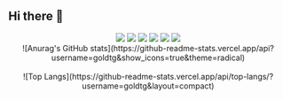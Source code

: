 ## Hi there 👋
<div align="center">
<a href="https://42gyeongsan.kr/ko/main.do" target="_blank"><img src="https://img.shields.io/badge/42gyenogsan-000000.svg?style=for-the-badge&logo=42&logoColor=ffffff"/></a>
<a href="https://learn.microsoft.com/en-us/cpp/c-language/?view=msvc-170" target="_blank"><img src="https://img.shields.io/badge/c-000000.svg?style=for-the-badge&logo=c&logoColor=A8B9CC"/></a>
<a href="https://www.python.org/" target="_blank"><img src="https://img.shields.io/badge/Python-000000.svg?style=for-the-badge&logo=python&logoColor=3776AB"/></a>
<a href="https://developer.mozilla.org/ko/docs/Web/JavaScript" target="_blank"><img src="https://img.shields.io/badge/javascript-000000.svg?style=for-the-badge&logo=javascript&logoColor=F7DF1E"/></a>
<a href="https://developer.mozilla.org/ko/docs/Web/JavaScript" target="_blank"><img src="https://img.shields.io/badge/github-000000.svg?style=for-the-badge&logo=github&logoColor=ffffff"/></a>
<a href="https://developer.mozilla.org/ko/docs/Web/JavaScript" target="_blank"><img src="https://img.shields.io/badge/git-000000.svg?style=for-the-badge&logo=git&logoColor=F05032"/></a>
</div>
<div align="center">
![Anurag's GitHub stats](https://github-readme-stats.vercel.app/api?username=goldtg&show_icons=true&theme=radical)
</div>
</br>
<div align="center">
![Top Langs](https://github-readme-stats.vercel.app/api/top-langs/?username=goldtg&layout=compact)
</div>



<!--
**goldtg/goldtg** is a ✨ _special_ ✨ repository because its `README.md` (this file) appears on your GitHub profile.

Here are some ideas to get you started:

- 🔭 I’m currently working on ...
- 🌱 I’m currently learning ...
- 👯 I’m looking to collaborate on ...
- 🤔 I’m looking for help with ...
- 💬 Ask me about ...
- 📫 How to reach me: ...
- 😄 Pronouns: ...
- ⚡ Fun fact: ...
-->
